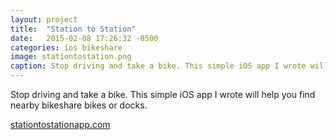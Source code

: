 ```yaml
---
layout: project
title:  "Station to Station"
date:   2015-02-08 17:26:32 -0500
categories: ios bikeshare
image: stationtostation.png
caption: Stop driving and take a bike. This simple iOS app I wrote will help you find nearby bikeshare bikes or docks.
---
```


Stop driving and take a bike. This simple iOS app I wrote will help you find nearby bikeshare bikes or docks.

[stationtostationapp.com](http://stationtostationapp.com/)
